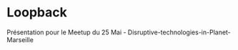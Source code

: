 Loopback
===============

Présentation pour le Meetup du 25 Mai - Disruptive-technologies-in-Planet-Marseille